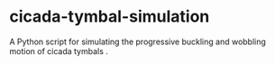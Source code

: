 # cicada-tymbal-simulation
A Python script for simulating the progressive buckling and wobbling motion of cicada tymbals .
